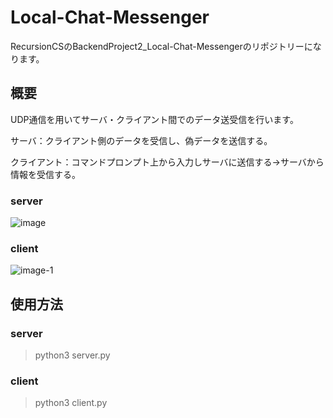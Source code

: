 # Local-Chat-Messenger
RecursionCSのBackendProject2_Local-Chat-Messengerのリポジトリーになります。

## 概要
UDP通信を用いてサーバ・クライアント間でのデータ送受信を行います。

サーバ：クライアント側のデータを受信し、偽データを送信する。

クライアント：コマンドプロンプト上から入力しサーバに送信する→サーバから情報を受信する。

### server
![image](https://github.com/Aki158/Local-Chat-Messenger/assets/119317071/372a7397-05d3-4693-a16a-0fd3d3102df6)

### client
![image-1](https://github.com/Aki158/Local-Chat-Messenger/assets/119317071/279f0804-7ce9-4feb-9490-8513249184b0)

## 使用方法
### server
>python3 server.py

### client
>python3 client.py
